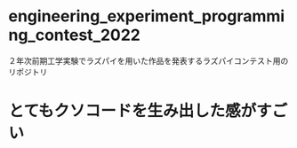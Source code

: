 # engineering_experiment_programming_contest_2022

２年次前期工学実験でラズパイを用いた作品を発表するラズパイコンテスト用のリポジトリ

# とてもクソコードを生み出した感がすごい
